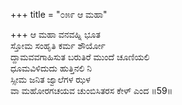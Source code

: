 +++
title = "೦೫೯ ಆ ಮಹಾ"

+++
ಆ ಮಹಾ ವನವಹ್ನಿ ಭೂತ  
ಸ್ತೋಮ ಸಂಹೃತಿ ಕರ್ಮ ಶೌರ್ಯೋ  
ದ್ದಾಮವವಗಾಹಿಸುತ ಬರುತಿರೆ ಮುಂದೆ ಚೂಣಿಯಲಿ   
ಧೂಮವಿಳಿದುದು ಹುತ್ತಿನಲಿ ನಿ  
ಸ್ಸೀಮ ಜನಿತ ಜ್ವಾಲೆಗಳ ಝಳ  
ವಾ ಮಹೋರಗಚಯವ ಚುಂಬಿಸಿತರಸ ಕೇಳ್ ಎಂದ     ॥59॥